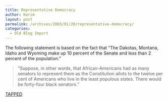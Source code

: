 ```yaml
---
title: Representative Democracy
author: Kerim
layout: post
permalink: /archives/2003/01/20/representative-democracy/
categories:
  - Old Blog Import
---
```

The following statement is based on the fact that &#8220;The Dakotas, Montana, Idaho and Wyoming make up 10 percent of the Senate and less than 2 percent of the population.&#8221;


>   &#8220;Suppose, in other words, that African-Americans had as many senators to represent them as the Constitution allots to the twelve per cent of Americans who live in the least populous states. There would be forty-four black senators.&#8221;


<a href="http://www.prospect.org/weblog/archives/2003/01/index.html#000530" onclick="_gaq.push(['_trackEvent', 'outbound-article', 'http://www.prospect.org/weblog/archives/2003/01/index.html#000530', 'TAPPED']);" >TAPPED</a>

